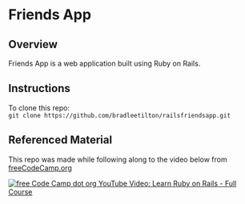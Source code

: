 Friends App
===
Overview
---
Friends App is a web application built using Ruby on Rails.<br>

Instructions
---
To clone this repo: <br>
`git clone https://github.com/bradleetilton/railsfriendsapp.git`<br>


Referenced Material
---
This repo was made while following along to the video below from [freeCodeCamp.org](https://www.freeCodeCamp.org)

[![free Code Camp dot org YouTube Video: Learn Ruby on Rails - Full Course](https://img.youtube.com/vi/fmyvWz5TUWg/0.jpg)](https://www.youtube.com/watch?v=fmyvWz5TUWg)
